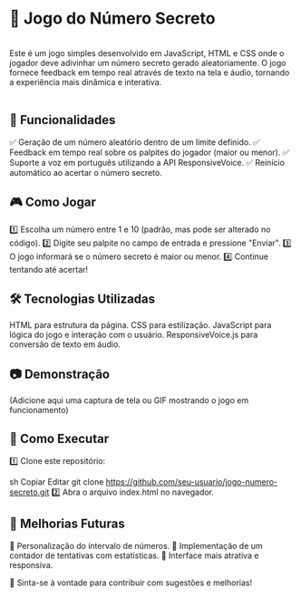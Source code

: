 # 🎲 Jogo do Número Secreto
<br>
Este é um jogo simples desenvolvido em JavaScript, HTML e CSS onde o jogador deve adivinhar um número secreto gerado aleatoriamente. O jogo fornece feedback em tempo real através de texto na tela e áudio, tornando a experiência mais dinâmica e interativa.
<br><br>

## 🚀 Funcionalidades

✅ Geração de um número aleatório dentro de um limite definido.
✅ Feedback em tempo real sobre os palpites do jogador (maior ou menor).
✅ Suporte a voz em português utilizando a API ResponsiveVoice.
✅ Reinício automático ao acertar o número secreto.


## 🎮 Como Jogar

1️⃣ Escolha um número entre 1 e 10 (padrão, mas pode ser alterado no código).
2️⃣ Digite seu palpite no campo de entrada e pressione "Enviar".
3️⃣ O jogo informará se o número secreto é maior ou menor.
4️⃣ Continue tentando até acertar!


## 🛠️ Tecnologias Utilizadas

HTML para estrutura da página.
CSS para estilização.
JavaScript para lógica do jogo e interação com o usuário.
ResponsiveVoice.js para conversão de texto em áudio.


## 📷 Demonstração

(Adicione aqui uma captura de tela ou GIF mostrando o jogo em funcionamento)


## 🔗 Como Executar

1️⃣ Clone este repositório:

sh
Copiar
Editar
git clone https://github.com/seu-usuario/jogo-numero-secreto.git
2️⃣ Abra o arquivo index.html no navegador.


## 📌 Melhorias Futuras

🔹 Personalização do intervalo de números.
🔹 Implementação de um contador de tentativas com estatísticas.
🔹 Interface mais atrativa e responsiva.

📢 Sinta-se à vontade para contribuir com sugestões e melhorias!

